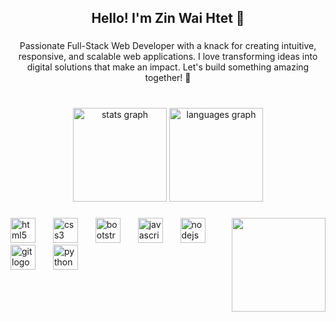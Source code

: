 <h2 align="center">Hello! I'm Zin Wai Htet 👋</h2>

###

<p align="center">Passionate Full-Stack Web Developer with a knack for creating intuitive, responsive, and scalable web applications. I love transforming ideas into digital solutions that make an impact. Let's build something amazing together!  🚀</p>

###

<br clear="both">

<div align="center">
  <img src="https://github-readme-stats.vercel.app/api?username=yatozuki&hide_title=false&hide_rank=false&show_icons=true&include_all_commits=true&count_private=true&disable_animations=false&theme=blueberry&locale=en&hide_border=true" height="150" alt="stats graph"  />
  <img src="https://github-readme-stats.vercel.app/api/top-langs?username=yatozuki&locale=en&hide_title=false&layout=compact&card_width=320&langs_count=5&theme=blueberry&hide_border=true" height="150" alt="languages graph"  />
</div>

###


###

<img align="right" height="150" src="https://media0.giphy.com/media/yYSSBtDgbbRzq/200w.gif?cid=6c09b9521988kkk18rumjhk5mbh845rus2i7r9t6scc3wldp&ep=v1_gifs_search&rid=200w.gif&ct=g"  />

###

<div align="left">
  <img src="https://cdn.jsdelivr.net/gh/devicons/devicon/icons/html5/html5-original.svg" height="40" alt="html5 logo"  />
  <img width="20" />
  <img src="https://cdn.jsdelivr.net/gh/devicons/devicon/icons/css3/css3-original.svg" height="40" alt="css3 logo"  />
  <img width="20" />
  <img src="https://cdn.jsdelivr.net/gh/devicons/devicon/icons/bootstrap/bootstrap-original.svg" height="40" alt="bootstrap logo"  />
  <img width="20" />
  <img src="https://cdn.jsdelivr.net/gh/devicons/devicon/icons/javascript/javascript-original.svg" height="40" alt="javascript logo"  />
  <img width="20" />
  <img src="https://cdn.jsdelivr.net/gh/devicons/devicon/icons/nodejs/nodejs-original.svg" height="40" alt="nodejs logo"  />
  <img width="20" />
  <img src="https://cdn.jsdelivr.net/gh/devicons/devicon/icons/git/git-original.svg" height="40" alt="git logo"  />
  <img width="20" />
  <img src="https://cdn.jsdelivr.net/gh/devicons/devicon/icons/python/python-original.svg" height="40" alt="python logo"  />
</div>



